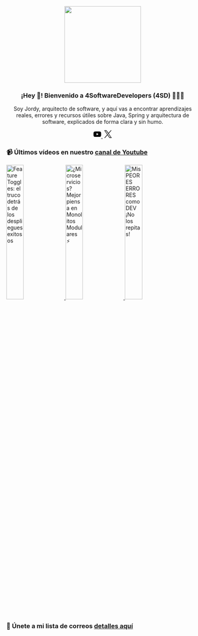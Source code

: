 <p align="center" width="300">
    <img align="center" width="200" src="https://www.4softwaredevelopers.com/assets/img/brands/icono_4SD.png" />
    <h3 align="center">¡Hey 👋! Bienvenido a 4SoftwareDevelopers (4SD) 👨🏻‍💻</h3>
 </p>
 
 <p align="center">Soy Jordy, arquitecto de software, y aquí vas a encontrar aprendizajes reales, errores y recursos útiles sobre Java, Spring y arquitectura de software, explicados de forma clara y sin humo.</p>
 <p align="center">
    <a href="https://youtube.com/4SoftwareDevelopers" target="blank" style='margin-right:4px'>
      <svg height="20px" width="20px" role="img" viewBox="0 0 24 24" xmlns="http://www.w3.org/2000/svg"><title>YouTube</title><path d="M23.498 6.186a3.016 3.016 0 0 0-2.122-2.136C19.505 3.545 12 3.545 12 3.545s-7.505 0-9.377.505A3.017 3.017 0 0 0 .502 6.186C0 8.07 0 12 0 12s0 3.93.502 5.814a3.016 3.016 0 0 0 2.122 2.136c1.871.505 9.376.505 9.376.505s7.505 0 9.377-.505a3.015 3.015 0 0 0 2.122-2.136C24 15.93 24 12 24 12s0-3.93-.502-5.814zM9.545 15.568V8.432L15.818 12l-6.273 3.568z"/></svg>
    </a>
    <a href="https://x.com/jordy_4sd" target="blank">
      <svg height="20px" width="20px" role="img" viewBox="0 0 24 24" xmlns="http://www.w3.org/2000/svg"><title>X</title><path d="M14.234 10.162 22.977 0h-2.072l-7.591 8.824L7.251 0H.258l9.168 13.343L.258 24H2.33l8.016-9.318L16.749 24h6.993zm-2.837 3.299-.929-1.329L3.076 1.56h3.182l5.965 8.532.929 1.329 7.754 11.09h-3.182z"/></svg>
    </a>
 </p>
 
### 📹 Últimos vídeos en nuestro [canal de Youtube](https://youtube.com/4SoftwareDevelopers?sub_confirmation=1)

<a href='https://youtu.be/BFOVDwzknzw' target='_blank'>
    <img width='30%' src='https://img.youtube.com/vi/BFOVDwzknzw/mqdefault.jpg' alt='Feature Toggles: el truco detrás de los despliegues exitosos' title='Feature Toggles: el truco detrás de los despliegues exitosos' />
</a>

<a href='https://youtu.be/J0l_ywMvDhw' target='_blank'>
    <img width='30%' src='https://img.youtube.com/vi/J0l_ywMvDhw/mqdefault.jpg' alt='¿Microservicios? Mejor piensa en Monolitos Modulares ⚡' title='¿Microservicios? Mejor piensa en Monolitos Modulares ⚡' />
</a>

<a href='https://youtu.be/XdEL2UNXNpo' target='_blank'>
    <img width='30%' src='https://img.youtube.com/vi/XdEL2UNXNpo/mqdefault.jpg' alt='Mis PEORES ERRORES como DEV ¡No los repitas!' title='Mis PEORES ERRORES como DEV ¡No los repitas!' />
</a>


### 🔐 Únete a mi lista de correos [detalles aquí](https://www.4softwaredevelopers.com) 
 
